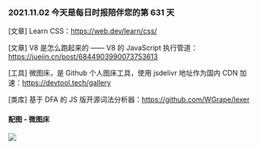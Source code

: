 ### 2021.11.02 今天是每日时报陪伴您的第 631 天

[文章] Learn CSS：<https://web.dev/learn/css/>

[文章] V8 是怎么跑起来的 —— V8 的 JavaScript 执行管道：<https://juejin.cn/post/6844903990073753613>

[工具] 微图床，是 Github 个人图床工具，使用 jsdelivr 地址作为国内 CDN 加速：<https://devtool.tech/gallery>

[类库] 基于 DFA 的 JS 版开源词法分析器：<https://github.com/WGrape/lexer>

#### 配图 - 微图床

![](http://qn.40zhe.com/zaobao/20211102114210.png)
